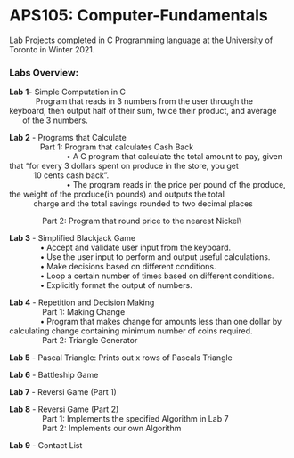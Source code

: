 # APS105: Computer-Fundamentals
Lab Projects completed in C Programming language at the University of Toronto in Winter 2021.

### **Labs Overview:**
**Lab** **1**- Simple Computation in C\
&nbsp; &nbsp; &nbsp; &nbsp; &nbsp; &nbsp; Program that reads in 3 numbers from the user through the keyboard, then output half of their sum, twice their product, and average &nbsp; &nbsp; &nbsp; &nbsp; &nbsp; &nbsp; of the 3 numbers.

**Lab 2** - Programs that Calculate\
&nbsp; &nbsp; &nbsp; &nbsp; &nbsp; &nbsp; &nbsp; Part 1: Program that calculates Cash Back\
&nbsp; &nbsp; &nbsp; &nbsp; &nbsp; &nbsp; &nbsp; &nbsp; &nbsp; &nbsp; &nbsp; &nbsp; &nbsp; • A C program that calculate the total amount to pay, given that “for every 3 dollars spent on produce in the store, you get &nbsp; &nbsp; &nbsp; &nbsp; &nbsp; &nbsp; &nbsp; &nbsp;&nbsp; &nbsp; &nbsp; &nbsp; &nbsp; &nbsp; &nbsp; &nbsp;&nbsp; &nbsp; 10 cents cash back”.\
&nbsp; &nbsp; &nbsp; &nbsp; &nbsp; &nbsp; &nbsp; &nbsp; &nbsp; &nbsp; &nbsp; &nbsp; &nbsp; • The program reads in the price per pound of the produce, the weight of the produce(in pounds) and outputs the total &nbsp; &nbsp; &nbsp; &nbsp; &nbsp; &nbsp; &nbsp; &nbsp; &nbsp; &nbsp; &nbsp; &nbsp; &nbsp; &nbsp; &nbsp; &nbsp; &nbsp; &nbsp; &nbsp; &nbsp;charge and the total savings rounded to two decimal places

&nbsp; &nbsp; &nbsp; &nbsp; &nbsp; &nbsp; &nbsp; &nbsp;Part 2: Program that round price to the nearest Nickel\


**Lab 3** - Simplified Blackjack Game\
&nbsp; &nbsp; &nbsp; &nbsp; &nbsp; &nbsp; &nbsp; • Accept and validate user input from the keyboard.\
&nbsp; &nbsp; &nbsp; &nbsp; &nbsp; &nbsp; &nbsp; • Use the user input to perform and output useful calculations.\
&nbsp; &nbsp; &nbsp; &nbsp; &nbsp; &nbsp; &nbsp; • Make decisions based on different conditions.\
&nbsp; &nbsp; &nbsp; &nbsp; &nbsp; &nbsp; &nbsp; • Loop a certain number of times based on different conditions.\
&nbsp; &nbsp; &nbsp; &nbsp; &nbsp; &nbsp; &nbsp; • Explicitly format the output of numbers.

**Lab 4** - Repetition and Decision Making\
&nbsp; &nbsp; &nbsp; &nbsp; &nbsp; &nbsp; &nbsp; &nbsp;Part 1: Making Change\
&nbsp; &nbsp; &nbsp; &nbsp; &nbsp; &nbsp; &nbsp; • Program that makes change for amounts less than one dollar by calculating change containing minimum number of coins required.\
&nbsp; &nbsp; &nbsp; &nbsp; &nbsp; &nbsp; &nbsp; &nbsp;Part 2: Triangle Generator
       
**Lab 5** - Pascal Triangle: Prints out x rows of Pascals Triangle

**Lab 6** - Battleship Game

**Lab 7** - Reversi Game (Part 1)

**Lab 8** - Reversi Game (Part 2)\
&nbsp; &nbsp; &nbsp; &nbsp; &nbsp; &nbsp; &nbsp; &nbsp;Part 1: Implements the specified Algorithm in Lab 7\
&nbsp; &nbsp; &nbsp; &nbsp; &nbsp; &nbsp; &nbsp; &nbsp;Part 2: Implements our own Algorithm
      
**Lab 9** - Contact List

